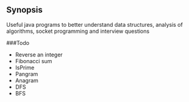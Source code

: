 ## Synopsis
Useful java programs to better understand data structures, analysis of algorithms, socket programming and interview questions

###Todo
* Reverse an integer
* Fibonacci sum
* IsPrime
* Pangram
* Anagram
* DFS
* BFS
